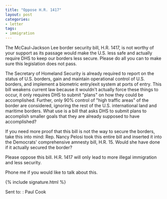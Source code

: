 ```yaml
---
title: "Oppose H.R. 1417"
layout: post
categories:
- letter
tags:
- immigration
---
```


The McCaul-Jackson Lee border security bill, H.R. 1417, is not worthy of your support as its passage would make the U.S. less safe and actually require DHS to keep our borders less secure. Please do all you can to make sure this legislation does not pass.

The Secretary of Homeland Security is already required to report on the status of U.S. borders, gain and maintain operational control of U.S. borders, and implement a biometric entry/exit system at ports of entry. This bill weakens current law because it wouldn't actually force these things to occur, it only requires DHS to submit "plans" on how they could be accomplished. Further, only 90% control of "high traffic areas" of the border are considered, ignoring the rest of the U.S. international land and maritime borders. What use is a bill that asks DHS to submit plans to accomplish smaller goals that they are already supposed to have accomplished?

If you need more proof that this bill is not the way to secure the borders, take this into mind: Rep. Nancy Pelosi took this entire bill and inserted it into the Democrats' comprehensive amnesty bill, H.R. 15. Would she have done if it actually secured the border?

Please oppose this bill. H.R. 1417 will only lead to more illegal immigration and less security.

Phone me if you would like to talk about this.

{% include signature.html %}

Sent to:
: Paul Cook
